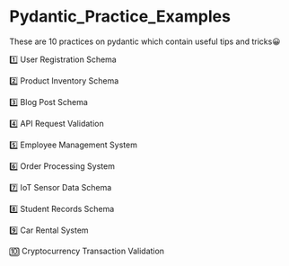 # Pydantic_Practice_Examples
 These are 10 practices on pydantic which contain useful tips and tricks😀

1️⃣ User Registration Schema

2️⃣ Product Inventory Schema

3️⃣ Blog Post Schema

4️⃣ API Request Validation

5️⃣ Employee Management System

6️⃣ Order Processing System

7️⃣ IoT Sensor Data Schema

8️⃣ Student Records Schema

9️⃣ Car Rental System

🔟 Cryptocurrency Transaction Validation
